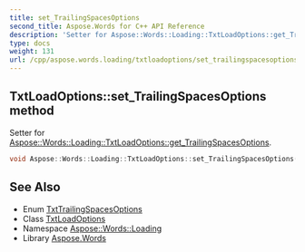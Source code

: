 ```yaml
---
title: set_TrailingSpacesOptions
second_title: Aspose.Words for C++ API Reference
description: 'Setter for Aspose::Words::Loading::TxtLoadOptions::get_TrailingSpacesOptions.'
type: docs
weight: 131
url: /cpp/aspose.words.loading/txtloadoptions/set_trailingspacesoptions/
---
```

## TxtLoadOptions::set_TrailingSpacesOptions method


Setter for [Aspose::Words::Loading::TxtLoadOptions::get_TrailingSpacesOptions](../get_trailingspacesoptions/).

```cpp
void Aspose::Words::Loading::TxtLoadOptions::set_TrailingSpacesOptions(Aspose::Words::Loading::TxtTrailingSpacesOptions value)
```

## See Also

* Enum [TxtTrailingSpacesOptions](../../txttrailingspacesoptions/)
* Class [TxtLoadOptions](../)
* Namespace [Aspose::Words::Loading](../../)
* Library [Aspose.Words](../../../)
